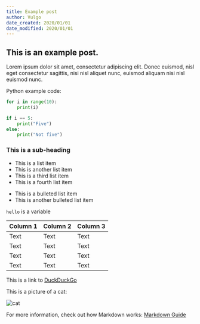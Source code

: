 ```yaml
---
title: Example post
author: Vulgo
date_created: 2020/01/01
date_modified: 2020/01/01
---
```


## This is an example post.

Lorem ipsum dolor sit amet, consectetur adipiscing elit. Donec euismod, nisl eget consectetur sagittis, nisi nisl aliquet nunc, euismod aliquam nisi nisl euismod nunc.

Python example code:

```python
for i in range(10):
    print(i)

if i == 5:
    print("Five")
else:
    print("Not five")
```

### This is a sub-heading

-   This is a list item
-   This is another list item
-   This is a third list item
-   This is a fourth list item

*   This is a bulleted list item
*   This is another bulleted list item

`hello` is a variable

| Column 1 | Column 2 | Column 3 |
| -------- | -------- | -------- |
| Text     | Text     | Text     |
| Text     | Text     | Text     |
| Text     | Text     | Text     |
| Text     | Text     | Text     |

This is a link to [DuckDuckGo](https://www.duckduckgo.com)

This is a picture of a cat:

![cat](https://images.unsplash.com/photo-1518791841217-8f162f1e1131?ixlib=rb-1.2.1&ixid=eyJhcHBfaWQiOjEyMDd9&auto=format&fit=crop&w=300&q=60)

For more information, check out how Markdown works: [Markdown Guide](https://www.markdownguide.org/)
